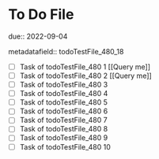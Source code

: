 # To Do File

due:: 2022-09-04

metadatafield:: todoTestFile_480_18

- [ ] Task of todoTestFile_480 1 [[Query me]]
- [ ] Task of todoTestFile_480 2 [[Query me]]
- [ ] Task of todoTestFile_480 3
- [ ] Task of todoTestFile_480 4
- [ ] Task of todoTestFile_480 5
- [ ] Task of todoTestFile_480 6
- [ ] Task of todoTestFile_480 7
- [ ] Task of todoTestFile_480 8
- [ ] Task of todoTestFile_480 9
- [ ] Task of todoTestFile_480 10